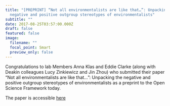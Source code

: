 ```yaml
---
title: "[PREPRINT] “Not all environmentalists are like that…”: Unpacking the
  negative and positive outgroup stereotypes of environmentalists"
subtitle: ""
date: 2017-08-25T03:57:00.000Z
draft: false
featured: false
image:
  filename: ""
  focal_point: Smart
  preview_only: false
---
```

Congratulations to lab Members Anna Klas and Eddie Clarke (along with Deakin colleagues Lucy Zinkiewicz and Jin Zhou) who submitted their paper “Not all environmentalists are like that…”: Unpacking the negative and positive outgroup stereotypes of environmentalists as a preprint to the Open Science Framework today. 

The paper is accessible [here](https://osf.io/v5b8y/)